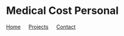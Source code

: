 # Medical Cost Personal

[Home](./) &emsp; [Projects](./Projects.html) &emsp; [Contact](./Contact.html)

